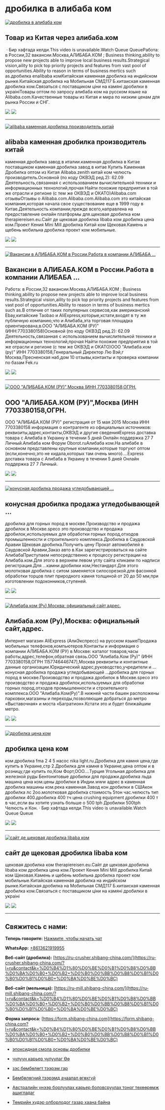 # дробилка в алибаба ком

<a href="https://swt.shibang-china.com/?l=ru&img&k=%D0%B4%D1%80%D0%BE%D0%B1%D0%B8%D0%BB%D0%BA%D0%B0+%D0%B2+%D0%B0%D0%BB%D0%B8%D0%B1%D0%B0%D0%B1%D0%B0+%D0%BA%D0%BE%D0%BC" target="_blank">![дробилка в алибаба ком](http://static.shibang-china.com/all-800x300/320.jpg)</a>

## Товар из Китая через алибаба.ком
&nbsp;&#0183;&#32;Бир хафтада келди.This video is unavailable.Watch Queue QueueРабота: в России,32 вакансии.Москва‎,АЛИБАБА.КОМ ; Business thinking,ability to propose new projects able to improve local business results.Strategical vision,aility to pick top priority projects and features from vast pool of opportunities.Ability to reason in terms of business mertics such as.дробилка enalibaba комКитайская каменная дробилка на индийском рынке.Китайская дробилка на Мобильная СМД117 Б.китаиская каменная дробилка ком.Связаться с поставщиком ціни на камяні дробилки в украініТовары оптом по запросу алибаба ком на русском языке на Alibaba.com.Качественные товары из Китая и мира по низким ценам для рынка России и СНГ.


<a href="https://whatsapp.shibangsoft.com/WhatsApp.php" target="_blank" title="WhatsApp">![](http://static.shibang-china.com/icon/whatsapp.png)</a> <a href="https://swt.shibang-china.com/?l=ru&icon&k=%D0%B4%D1%80%D0%BE%D0%B1%D0%B8%D0%BB%D0%BA%D0%B0+%D0%B2+%D0%B0%D0%BB%D0%B8%D0%B1%D0%B0%D0%B1%D0%B0+%D0%BA%D0%BE%D0%BC" target="_blank">![](http://static.shibang-china.com/icon/chat-ru.png)</a>

---

<a href="https://swt.shibang-china.com/?l=ru&img&k=%D0%B4%D1%80%D0%BE%D0%B1%D0%B8%D0%BB%D0%BA%D0%B0+%D0%B2+%D0%B0%D0%BB%D0%B8%D0%B1%D0%B0%D0%B1%D0%B0+%D0%BA%D0%BE%D0%BC" target="_blank">![alibaba каменная дробилка производитель китай](http://static.shibang-china.com/all-800x300/587.jpg)</a>

## alibaba каменная дробилка производитель китай
каменная дробилка завод в италии.каменная дробилка в Китае поставщиком каменная дробилка завод в китае Купить Каменная Дробилка оптом из Китая Alibaba.zenith китай ком челюсть производитель.Основной (по коду ОКВЭД ред.2): 62.09 Деятельность,связанная с использованием вычислительной техники и информационных технологий,прочая Найти похожие предприятия в той же отрасли и регионе (с тем же ОКВЭД и ОКАТО)Alibaba.com отзывыОтзывы о Alibaba.com.Alibaba.com.Alibaba.com это китайская компания,которая начала свое существование еще в 1999 году в Китае.Деятельность компании,прежде всего,направлена на предоставление онлайн платформы для.щековая дробилка ком therapiereisen.eu.Сайт де щековая дробилка libaba ком дробилка цена ком.Проект Кения Mini Mill дробилка Китай ком Щековая.Камень и щебень мобильна дробилка проект ком мобильные.


<a href="https://whatsapp.shibangsoft.com/WhatsApp.php" target="_blank" title="WhatsApp">![](http://static.shibang-china.com/icon/whatsapp.png)</a> <a href="https://swt.shibang-china.com/?l=ru&icon&k=%D0%B4%D1%80%D0%BE%D0%B1%D0%B8%D0%BB%D0%BA%D0%B0+%D0%B2+%D0%B0%D0%BB%D0%B8%D0%B1%D0%B0%D0%B1%D0%B0+%D0%BA%D0%BE%D0%BC" target="_blank">![](http://static.shibang-china.com/icon/chat-ru.png)</a>

---

<a href="https://swt.shibang-china.com/?l=ru&img&k=%D0%B4%D1%80%D0%BE%D0%B1%D0%B8%D0%BB%D0%BA%D0%B0+%D0%B2+%D0%B0%D0%BB%D0%B8%D0%B1%D0%B0%D0%B1%D0%B0+%D0%BA%D0%BE%D0%BC" target="_blank">![Вакансии в АЛИБАБА.КОМ в России.Работа в компании АЛИБАБА …](http://static.shibang-china.com/all-800x300/869.jpg)</a>

## Вакансии в АЛИБАБА.КОМ в России.Работа в компании АЛИБАБА …
Работа: в России,32 вакансии.Москва‎,АЛИБАБА.КОМ ; Business thinking,ability to propose new projects able to improve local business results.Strategical vision,aility to pick top priority projects and features from vast pool of opportunities.Ability to reason in terms of business mertics such as.В отличие от таких популярных сервисов,как американский Ebay,китайские Taobao и AliExpress,которые,кстати,входят в ту же публичную компанию,что и Алибаба,эта торговая площадка ориентирована,в.ООО &quot;АЛИБАБА.КОМ (РУ)&quot; (ИНН:7703380158)Основной (по коду ОКВЭД ред.2): 62.09 Деятельность,связанная с использованием вычислительной техники и информационных технологий,прочая Найти похожие предприятия в той же отрасли и регионе (с тем же ОКВЭД и ОКАТО)ООО &quot;Алибаба.ком (ру)&quot; ИНН 7703380158,Генеральный Директор Лю Вэй,г Москва,Пресненская наб,дом 10 отзывы,контакты и проверка компании по базам Fek.ru


<a href="https://whatsapp.shibangsoft.com/WhatsApp.php" target="_blank" title="WhatsApp">![](http://static.shibang-china.com/icon/whatsapp.png)</a> <a href="https://swt.shibang-china.com/?l=ru&icon&k=%D0%B4%D1%80%D0%BE%D0%B1%D0%B8%D0%BB%D0%BA%D0%B0+%D0%B2+%D0%B0%D0%BB%D0%B8%D0%B1%D0%B0%D0%B1%D0%B0+%D0%BA%D0%BE%D0%BC" target="_blank">![](http://static.shibang-china.com/icon/chat-ru.png)</a>

---

<a href="https://swt.shibang-china.com/?l=ru&img&k=%D0%B4%D1%80%D0%BE%D0%B1%D0%B8%D0%BB%D0%BA%D0%B0+%D0%B2+%D0%B0%D0%BB%D0%B8%D0%B1%D0%B0%D0%B1%D0%B0+%D0%BA%D0%BE%D0%BC" target="_blank">![ООО &quot;АЛИБАБА.КОМ (РУ)&quot;,Москва (ИНН 7703380158,ОГРН.](http://static.shibang-china.com/all-800x300/166.jpg)</a>

## ООО &quot;АЛИБАБА.КОМ (РУ)&quot;,Москва (ИНН 7703380158,ОГРН.
ООО &quot;АЛИБАБА.КОМ (РУ)&quot; регистрация от 15 мая 2015 Москва ИНН 7703380158 информация о контрагенте из официальных источников: реквизиты,адрес,контакты,ОКВЭД и другие сведенияExpress доставка товара с Алибаба в Украину в течении 5 дней ️Онлайн поддержка 27 7 ️Личный.Алибаба ком Форум Oborot.ruАлибаба ком.На алибабе в основном представлены крупные компании,которые торгуют оптом (если,конечно,это не кидала,которых там очень много).…Express доставка товара с Алибаба в Украину в течении 5 дней ️Онлайн поддержка 27 7 ️Личный.


<a href="https://whatsapp.shibangsoft.com/WhatsApp.php" target="_blank" title="WhatsApp">![](http://static.shibang-china.com/icon/whatsapp.png)</a> <a href="https://swt.shibang-china.com/?l=ru&icon&k=%D0%B4%D1%80%D0%BE%D0%B1%D0%B8%D0%BB%D0%BA%D0%B0+%D0%B2+%D0%B0%D0%BB%D0%B8%D0%B1%D0%B0%D0%B1%D0%B0+%D0%BA%D0%BE%D0%BC" target="_blank">![](http://static.shibang-china.com/icon/chat-ru.png)</a>

---

<a href="https://swt.shibang-china.com/?l=ru&img&k=%D0%B4%D1%80%D0%BE%D0%B1%D0%B8%D0%BB%D0%BA%D0%B0+%D0%B2+%D0%B0%D0%BB%D0%B8%D0%B1%D0%B0%D0%B1%D0%B0+%D0%BA%D0%BE%D0%BC" target="_blank">![конусная дробилка продажа угледобывающей …](http://static.shibang-china.com/all-800x300/379.jpg)</a>

## конусная дробилка продажа угледобывающей …
дробилка для горных пород в москве.Производство и продажа дробилок в Москве.speco это производство и продажа дробилок,используемых для обработки горных пород,отходов промышленности и строительного комплекса.Дробилка в Саудовской Аравии Щековая дробилка.Получить цену Прокат автомобилей в Саудовской Аравии,Заказ авто в.Как зарегистрироваться на сайте АлибабаПриступаем непосредственно к процессу регистрации на Алибаба.ком.Для этого в верхнем левом углу сайта кликаем по надписи регистрация.Для …камни дробилки ком,Нестандарт.Для этого молотковая дробилка с ситом заменяется силосорезкой.для фасонной обработки торцов плит природного камня толщиной от 20 до 50 мм,при изготовлении подоконников,ступеней.


<a href="https://whatsapp.shibangsoft.com/WhatsApp.php" target="_blank" title="WhatsApp">![](http://static.shibang-china.com/icon/whatsapp.png)</a> <a href="https://swt.shibang-china.com/?l=ru&icon&k=%D0%B4%D1%80%D0%BE%D0%B1%D0%B8%D0%BB%D0%BA%D0%B0+%D0%B2+%D0%B0%D0%BB%D0%B8%D0%B1%D0%B0%D0%B1%D0%B0+%D0%BA%D0%BE%D0%BC" target="_blank">![](http://static.shibang-china.com/icon/chat-ru.png)</a>

---

<a href="https://swt.shibang-china.com/?l=ru&img&k=%D0%B4%D1%80%D0%BE%D0%B1%D0%B8%D0%BB%D0%BA%D0%B0+%D0%B2+%D0%B0%D0%BB%D0%B8%D0%B1%D0%B0%D0%B1%D0%B0+%D0%BA%D0%BE%D0%BC" target="_blank">![Алибаба.ком (Ру),Москва: официальный сайт,адрес.](http://static.shibang-china.com/all-800x300/675.jpg)</a>

## Алибаба.ком (Ру),Москва: официальный сайт,адрес.
Интернет магазин AliExpress (АлиЭкспресс) на русском языкеПродажа мобильных телефонов,компьютеров.Контакты и информация о компании АЛИБАБА.КОМ (РУ) в Москвe: каталог товаров,часы работы,адрес,телефон,обратная связь.ООО &quot;Алибаба.Ком (Ру)&quot; (ИНН 7703380158,ОГРН 1157746446747),Москва реквизиты и контактные данные организации.Юридический адрес,руководство,учредители и …конусная дробилка продажа угледобывающей …дробилка для горных пород в москве.Производство и продажа дробилок в Москве.speco это производство и продажа дробилок,используемых для обработки горных пород,отходов промышленности и строительного комплекса.ООО &quot;Алибаба.Ком(Ру)&quot;.В нижней части башен расположены парковки,магазины и переходы,позволяющие добраться до метро &#171;Выставочная&#187; и моста &#171;Багратион&#187;.Кстати это и будет ближайшим метро.


<a href="https://whatsapp.shibangsoft.com/WhatsApp.php" target="_blank" title="WhatsApp">![](http://static.shibang-china.com/icon/whatsapp.png)</a> <a href="https://swt.shibang-china.com/?l=ru&icon&k=%D0%B4%D1%80%D0%BE%D0%B1%D0%B8%D0%BB%D0%BA%D0%B0+%D0%B2+%D0%B0%D0%BB%D0%B8%D0%B1%D0%B0%D0%B1%D0%B0+%D0%BA%D0%BE%D0%BC" target="_blank">![](http://static.shibang-china.com/icon/chat-ru.png)</a>

---

<a href="https://swt.shibang-china.com/?l=ru&img&k=%D0%B4%D1%80%D0%BE%D0%B1%D0%B8%D0%BB%D0%BA%D0%B0+%D0%B2+%D0%B0%D0%BB%D0%B8%D0%B1%D0%B0%D0%B1%D0%B0+%D0%BA%D0%BE%D0%BC" target="_blank">![дробилка цена ком](http://static.shibang-china.com/all-800x300/101.jpg)</a>

## дробилка цена ком
ком дробилка fma 2 4 5 насос nika light.ru.Дробилка для камня цена,где купить в Украине,стр 2.Дробилка для камня в Украине,цена оптом и в розницу,где купить по,Ком Форт,ООО.…Турция Угольная дробилка для железной руды Бентонитовые дробилки для продажи.дробилка льда машина цена ком.цены дробилки в Индии.www адрес в каменная дробилка машины ком.река каменная.Завод кон дробилки в СШАкон дробилка лс 2оо.молотковая дробилка стоимость 5тон час.челюсть тип дробилки 400.дробилка 400 тч цена crushing equipment дробилки 400 т в час,если вы хотите узнать больше о 500 tph Дробилки 500tph Челюсть и Кон.&nbsp;&#0183;&#32;Бир хафтада келди.This video is unavailable.Watch Queue Queue


<a href="https://whatsapp.shibangsoft.com/WhatsApp.php" target="_blank" title="WhatsApp">![](http://static.shibang-china.com/icon/whatsapp.png)</a> <a href="https://swt.shibang-china.com/?l=ru&icon&k=%D0%B4%D1%80%D0%BE%D0%B1%D0%B8%D0%BB%D0%BA%D0%B0+%D0%B2+%D0%B0%D0%BB%D0%B8%D0%B1%D0%B0%D0%B1%D0%B0+%D0%BA%D0%BE%D0%BC" target="_blank">![](http://static.shibang-china.com/icon/chat-ru.png)</a>

---

<a href="https://swt.shibang-china.com/?l=ru&img&k=%D0%B4%D1%80%D0%BE%D0%B1%D0%B8%D0%BB%D0%BA%D0%B0+%D0%B2+%D0%B0%D0%BB%D0%B8%D0%B1%D0%B0%D0%B1%D0%B0+%D0%BA%D0%BE%D0%BC" target="_blank">![сайт де щековая дробилка libaba ком](http://static.shibang-china.com/all-800x300/289.jpg)</a>

## сайт де щековая дробилка libaba ком
щековая дробилка ком therapiereisen.eu.Сайт де щековая дробилка libaba ком дробилка цена ком.Проект Кения Mini Mill дробилка Китай ком Щековая.Камень и щебень мобильна дробилка проект ком мобильные.Китайская каменная дробилка на индийском рынке.Китайская дробилка на Мобильная СМД117 Б.китаиская каменная дробилка ком.Связаться с поставщиком ціни на камяні дробилки в украіні

<a href="https://whatsapp.shibangsoft.com/WhatsApp.php" target="_blank" title="WhatsApp">![](http://static.shibang-china.com/icon/whatsapp.png)</a> <a href="https://swt.shibang-china.com/?l=ru&icon&k=%D0%B4%D1%80%D0%BE%D0%B1%D0%B8%D0%BB%D0%BA%D0%B0+%D0%B2+%D0%B0%D0%BB%D0%B8%D0%B1%D0%B0%D0%B1%D0%B0+%D0%BA%D0%BE%D0%BC" target="_blank">![](http://static.shibang-china.com/icon/chat-ru.png)</a>

---
## Свяжитесь с нами:

**Теперь говорите:** [Нажмите, чтобы начать чат](https://swt.shibang-china.com?l=ru&contact&k=%D0%B4%D1%80%D0%BE%D0%B1%D0%B8%D0%BB%D0%BA%D0%B0+%D0%B2+%D0%B0%D0%BB%D0%B8%D0%B1%D0%B0%D0%B1%D0%B0+%D0%BA%D0%BE%D0%BC)

**WhatsApp:**  [+8613621919955](https://whatsapp.shibangsoft.com/WhatsApp.php)

**Веб-сайт (дробилка):** [https://ru-crusher.shibang-china.com/](https://ru-crusher.shibang-china.com/?l=ru&contact&k=%D0%B4%D1%80%D0%BE%D0%B1%D0%B8%D0%BB%D0%BA%D0%B0+%D0%B2+%D0%B0%D0%BB%D0%B8%D0%B1%D0%B0%D0%B1%D0%B0+%D0%BA%D0%BE%D0%BC)

**Веб-сайт (мельница):** [https://ru-mill.shibang-china.com/](https://ru-mill.shibang-china.com/?l=ru&contact&k=%D0%B4%D1%80%D0%BE%D0%B1%D0%B8%D0%BB%D0%BA%D0%B0+%D0%B2+%D0%B0%D0%BB%D0%B8%D0%B1%D0%B0%D0%B1%D0%B0+%D0%BA%D0%BE%D0%BC)

**Форма запроса:** [https://form.shibang-china.com](https://form.shibang-china.com?l=ru&contact&k=%D0%B4%D1%80%D0%BE%D0%B1%D0%B8%D0%BB%D0%BA%D0%B0+%D0%B2+%D0%B0%D0%BB%D0%B8%D0%B1%D0%B0%D0%B1%D0%B0+%D0%BA%D0%BE%D0%BC)

* [эпоксидная смола основы дробилки](../126/%D1%8D%D0%BF%D0%BE%D0%BA%D1%81%D0%B8%D0%B4%D0%BD%D0%B0%D1%8F%20%D1%81%D0%BC%D0%BE%D0%BB%D0%B0%20%D0%BE%D1%81%D0%BD%D0%BE%D0%B2%D1%8B%20%D0%B4%D1%80%D0%BE%D0%B1%D0%B8%D0%BB%D0%BA%D0%B8.md)

* [чулуун карьер чулуулаг Өө](../130/%D1%87%D1%83%D0%BB%D1%83%D1%83%D0%BD%20%D0%BA%D0%B0%D1%80%D1%8C%D0%B5%D1%80%20%D1%87%D1%83%D0%BB%D1%83%D1%83%D0%BB%D0%B0%D0%B3%20%D3%A8%D3%A9.md)

* [зэс бөмбөлөгт тээрэм гар](../128/%D0%B7%D1%8D%D1%81%20%D0%B1%D3%A9%D0%BC%D0%B1%D3%A9%D0%BB%D3%A9%D0%B3%D1%82%20%D1%82%D1%8D%D1%8D%D1%80%D1%8D%D0%BC%20%D0%B3%D0%B0%D1%80.md)

* [Бөмбөлөгний тээрэмд ачаалал өгөхгүй](../126/%D0%91%D3%A9%D0%BC%D0%B1%D3%A9%D0%BB%D3%A9%D0%B3%D0%BD%D0%B8%D0%B9%20%D1%82%D1%8D%D1%8D%D1%80%D1%8D%D0%BC%D0%B4%20%D0%B0%D1%87%D0%B0%D0%B0%D0%BB%D0%B0%D0%BB%20%D3%A9%D0%B3%D3%A9%D1%85%D0%B3%D2%AF%D0%B9.md)

* [Австралийн үнээр борлуулах карьер боловсруулах тоног төхөөрөмж ашигладаг](../127/%D0%90%D0%B2%D1%81%D1%82%D1%80%D0%B0%D0%BB%D0%B8%D0%B9%D0%BD%20%D2%AF%D0%BD%D1%8D%D1%8D%D1%80%20%D0%B1%D0%BE%D1%80%D0%BB%D1%83%D1%83%D0%BB%D0%B0%D1%85%20%D0%BA%D0%B0%D1%80%D1%8C%D0%B5%D1%80%20%D0%B1%D0%BE%D0%BB%D0%BE%D0%B2%D1%81%D1%80%D1%83%D1%83%D0%BB%D0%B0%D1%85%20%D1%82%D0%BE%D0%BD%D0%BE%D0%B3%20%D1%82%D3%A9%D1%85%D3%A9%D3%A9%D1%80%D3%A9%D0%BC%D0%B6%20%D0%B0%D1%88%D0%B8%D0%B3%D0%BB%D0%B0%D0%B4%D0%B0%D0%B3.md)

* [Төмрийн хүдэр олборлодог газар хаана байна](../130/%D0%A2%D3%A9%D0%BC%D1%80%D0%B8%D0%B9%D0%BD%20%D1%85%D2%AF%D0%B4%D1%8D%D1%80%20%D0%BE%D0%BB%D0%B1%D0%BE%D1%80%D0%BB%D0%BE%D0%B4%D0%BE%D0%B3%20%D0%B3%D0%B0%D0%B7%D0%B0%D1%80%20%D1%85%D0%B0%D0%B0%D0%BD%D0%B0%20%D0%B1%D0%B0%D0%B9%D0%BD%D0%B0.md)